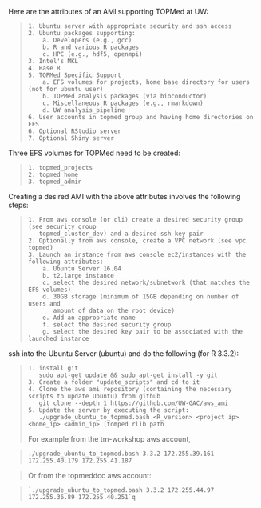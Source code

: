 Here are the attributes of an AMI supporting TOPMed at UW:

>     1. Ubuntu server with appropriate security and ssh access
>     2. Ubuntu packages supporting:
>         a. Developers (e.g., gcc)
>         b. R and various R packages
>         c. HPC (e.g., hdf5, openmpi)
>     3. Intel's MKL
>     4. Base R
>     5. TOPMed Specific Support
>         a. EFS volumes for projects, home base directory for users (not for ubuntu user)
>         b. TOPMed analysis packages (via bioconductor)
>         c. Miscellaneous R packages (e.g., rmarkdown)
>         d. UW analysis_pipeline
>     6. User accounts in topmed group and having home directories on EFS
>     6. Optional RStudio server
>     7. Optional Shiny server

Three EFS volumes for TOPMed need to be created:

>     1. topmed_projects
>     2. topmed_home
>     3. topmed_admin

Creating a desired AMI with the above attributes involves the following steps:

>     1. From aws console (or cli) create a desired security group (see security group
>        topmed_cluster_dev) and a desired ssh key pair
>     2. Optionally from aws console, create a VPC network (see vpc topmed)
>     3. Launch an instance from aws console ec2/instances with the following attributes:
>         a. Ubuntu Server 16.04
>         b. t2.large instance
>         c. select the desired network/subnetwork (that matches the EFS volumes)
>         d. 30GB storage (minimum of 15GB depending on number of users and
>            amount of data on the root device)
>         e. Add an appropriate name
>         f. select the desired security group
>         g. select the desired key pair to be associated with the launched instance

ssh into the Ubuntu Server (ubuntu) and do the following (for R 3.3.2):

>     1. install git
>        sudo apt-get update && sudo apt-get install -y git
>     3. Create a folder "update_scripts" and cd to it
>     4. Clone the aws ami repository (containing the necessary scripts to update Ubuntu) from github
>        git clone --depth 1 https://github.com/UW-GAC/aws_ami
>     5. Update the server by executing the script:
>        ./upgrade_ubuntu_to_topmed.bash <R_version> <project ip> <home_ip> <admin_ip> [tomped rlib path
>  For example from the tm-workshop aws account,

>    `./upgrade_ubuntu_to_topmed.bash 3.3.2 172.255.39.161 172.255.40.179 172.255.41.187`

>  Or from the topmeddcc aws account:

>     `./upgrade_ubuntu_to_topmed.bash 3.3.2 172.255.44.97      172.255.36.89 172.255.40.251`q
